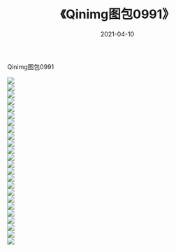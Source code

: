 ﻿---
layout: post
title:  《Qinimg图包0991》
date:   2021-04-10
img: http://imgx.orgx.ga/Qinimg图包/Qinimg图包0991/000.jpg
categories: [美女, 清纯, 唯美]
---

Qinimg图包0991

 ![](http://imgx.orgx.ga/Qinimg图包/Qinimg图包0991/001.jpg) <br>![](http://imgx.orgx.ga/Qinimg图包/Qinimg图包0991/002.jpg) <br>![](http://imgx.orgx.ga/Qinimg图包/Qinimg图包0991/003.jpg) <br>![](http://imgx.orgx.ga/Qinimg图包/Qinimg图包0991/004.jpg) <br>![](http://imgx.orgx.ga/Qinimg图包/Qinimg图包0991/005.jpg) <br>![](http://imgx.orgx.ga/Qinimg图包/Qinimg图包0991/006.jpg) <br>![](http://imgx.orgx.ga/Qinimg图包/Qinimg图包0991/007.jpg) <br>![](http://imgx.orgx.ga/Qinimg图包/Qinimg图包0991/008.jpg) <br>![](http://imgx.orgx.ga/Qinimg图包/Qinimg图包0991/009.jpg) <br>![](http://imgx.orgx.ga/Qinimg图包/Qinimg图包0991/010.jpg) <br>![](http://imgx.orgx.ga/Qinimg图包/Qinimg图包0991/011.jpg) <br>![](http://imgx.orgx.ga/Qinimg图包/Qinimg图包0991/012.jpg) <br>![](http://imgx.orgx.ga/Qinimg图包/Qinimg图包0991/013.jpg) <br>![](http://imgx.orgx.ga/Qinimg图包/Qinimg图包0991/014.jpg) <br>![](http://imgx.orgx.ga/Qinimg图包/Qinimg图包0991/015.jpg) <br>![](http://imgx.orgx.ga/Qinimg图包/Qinimg图包0991/016.jpg) <br>![](http://imgx.orgx.ga/Qinimg图包/Qinimg图包0991/017.jpg) <br>![](http://imgx.orgx.ga/Qinimg图包/Qinimg图包0991/018.jpg) <br>![](http://imgx.orgx.ga/Qinimg图包/Qinimg图包0991/019.jpg) <br>![](http://imgx.orgx.ga/Qinimg图包/Qinimg图包0991/020.jpg) <br>![](http://imgx.orgx.ga/Qinimg图包/Qinimg图包0991/021.jpg) <br>![](http://imgx.orgx.ga/Qinimg图包/Qinimg图包0991/022.jpg) <br>![](http://imgx.orgx.ga/Qinimg图包/Qinimg图包0991/023.jpg) <br>![](http://imgx.orgx.ga/Qinimg图包/Qinimg图包0991/024.jpg) <br>
